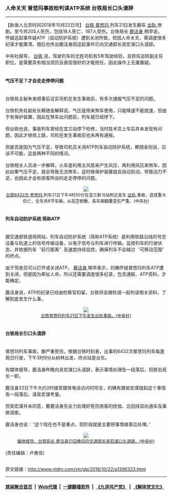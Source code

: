 ### 人命关天 普悠玛事故检判读ATP系统 台铁局长口头请辞
------------------------

<div class="wysiwyg">
 【新唐人北京时间2018年10月22日讯】
 <a href="http://www.ntdtv.com/xtr/gb/articlelistbytag_台铁.html" target="_blank">
  台铁
 </a>
 <a href="http://www.ntdtv.com/xtr/gb/articlelistbytag_普悠玛.html" target="_blank">
  普悠玛
 </a>
 列车21日发生翻车
 <a href="http://www.ntdtv.com/xtr/gb/articlelistbytag_出轨.html" target="_blank">
  出轨
 </a>
 惨剧，至今共205人死伤，包括18人死亡、187人受伤。台铁局长
 <a href="http://www.ntdtv.com/xtr/gb/articlelistbytag_鹿洁身.html" target="_blank">
  鹿洁身
 </a>
 稍早说，怀疑这起事件疑ATP（自动防护系统）遭到关闭所致，但因人命关天，需调度很多纪录才能厘清。随后也传出鹿洁身因这起事件已向交通部长吴宏谋口头请辞。
 <br/>
 <br/>
 中央社报导，
 <a href="http://www.ntdtv.com/xtr/gb/articlelistbytag_台铁.html" target="_blank">
  台铁
 </a>
 说，驾驶列车的尤姓司机有5年驾驶经验，且担任运转副主任职位，是需要具有相当资历且表现很好的才能担任，因此操作上无庸置疑。
 <br/>
 <br/>
 <h4>
  气压不足？才会走走停停问题
 </h4>
 <br/>
 台铁局主秘朱来顺事后证实司机在发生事故前，有多次通报气压不足的问题。
 <br/>
 <br/>
 台铁机务处副处长赖随金解释说，气压是用来煞车使用，只能降速不能提速，但由于有保护装置，因此在煞车出问题前，列车就已经停下。
 <br/>
 <br/>
 但台铁也说，事故列车曾经在宜兰站停下检修，当时技术员上车后并未发现有问题，因此才继续上路，司机在发生事故前也未再有通报。
 <br/>
 <br/>
 但是否是因为气压不足，导致司机员关闭ATP列车自动防护系统，赖随金则说，应该不可能，这是两种不同的情况。
 <br/>
 <br/>
 台铁相关人员进一步解释，火车是利用主风泵来产生风压，再利用风压来煞车，因此如果气压不足，就会导致无法煞车，这时候保护装置就会自动启动，导致动力不足，也因此才会有旅客所说的走走停停的问题。
 <br/>
 <br/>
 <center>
  <a href="http://imgs.ntdtv.com/pic/2018/10-22/p9091261a12473089.jpg" target="_blank">
   <img border="0" src="http://imgs.ntdtv.com/pic/2018/10-22/p9091261a12473089-ss.jpg"/>
   <br/>
   <font size="-1">
    台铁6432次
    <a href="http://www.ntdtv.com/xtr/gb/articlelistbytag_普悠玛.html" target="_blank">
     普悠玛
    </a>
    列车21日下午4时50分在宜兰新马站附近发生
    <a href="http://www.ntdtv.com/xtr/gb/articlelistbytag_出轨.html" target="_blank">
     出轨
    </a>
    事故，造成重大伤亡，全车共8节车厢，从高空俯瞰，各车厢翻覆变形严重。(中央社)
   </font>
  </a>
 </center>
 <br/>
 <h4>
  列车自动防护系统 简称ATP
 </h4>
 <br/>
 据交通部铁道局网站，列车自动防护系统（简称ATP系统）是利用铁路沿线的号志设备与轨道上的信号传输设备，以电子信号与列车进行传输，监控列车的行驶状态，并依据列车〝前行距离〞及速度持续监控，确保列车不会越过〝可移动范围〞的终点。
 <br/>
 <br/>
 由于驾驶员可以打开或关闭ATP，
 <a href="http://www.ntdtv.com/xtr/gb/articlelistbytag_鹿洁身.html" target="_blank">
  鹿洁身
 </a>
 稍早表示，的确怀疑普悠玛列车ATP遭到关闭，但是因为牵扯人命，所以还需要调度很多纪录，包含通联、ATP资料，才能确定。
 <br/>
 <br/>
 鹿洁身说，ATP的纪录已经由检察官扣留，台铁将会跟检调一起判读相关资料，了解到底发生什么事。
 <br/>
 <br/>
 <center>
  <a href="http://imgs.ntdtv.com/pic/2018/10-22/p9091264a89941378.jpg" target="_blank">
   <img border="0" src="http://imgs.ntdtv.com/pic/2018/10-22/p9091264a89941378-ss.jpg"/>
   <br/>
   <font size="-1">
    台铁普悠玛列车21日下午发生出轨事故。(中央社)
   </font>
  </a>
 </center>
 <br/>
 <h4>
  台铁局长引口头请辞
 </h4>
 <br/>
 普悠玛列车事故，酿严重死伤，根据台铁时刻表，出事的6432次普悠玛列车每逢周日行驶，下午3时9分从树林出发，终点站是台东。
 <br/>
 <br/>
 有媒体报导，鹿洁身昨晚向吴宏谋口头请辞，表示事情处理告一段落后，将辞去局长一职。
 <br/>
 <br/>
 鹿洁身22日下午大约2时接受媒体电话访问时坦言，的确有跟吴宏谋提起这个事情告一段落后，请吴宏谋考量。
 <br/>
 <br/>
 但吴宏谋并未同意，要鹿洁身先全力处理好死伤旅客的抚恤、北回线双向通车及事故调查。
 <br/>
 <br/>
 鹿洁身也说：〝这个现在也不是重点，现阶段就是主要把事情做善后处理。〞
 <br/>
 <br/>
 <center>
  <a href="http://imgs.ntdtv.com/pic/2018/10-22/p9091263a821558523.jpg" target="_blank">
   <img border="0" src="http://imgs.ntdtv.com/pic/2018/10-22/p9091263a821558523-ss.jpg"/>
   <br/>
   <font size="-1">
    媒体报导，台铁局长 鹿洁身21日晚间向交通部长吴宏谋口头请辞。(中央社)
   </font>
  </a>
 </center>
 <br/>
 (责任编辑：卢勇信)
</div>

<br/>原文链接：http://www.ntdtv.com/xtr/gb/2018/10/22/a1396323.html


------------------------
#### [禁闻聚合首页](https://github.com/gfw-breaker/banned-news/blob/master/README.md) &nbsp;|&nbsp; [Web代理](https://github.com/gfw-breaker/open-proxy/blob/master/README.md) &nbsp;|&nbsp; [一键翻墙软件](https://github.com/gfw-breaker/nogfw/blob/master/README.md) &nbsp;|&nbsp; [《九评共产党》](https://github.com/gfw-breaker/9ping.md/blob/master/README.md#九评之一评共产党是什么) &nbsp;|&nbsp; [《解体党文化》](https://github.com/gfw-breaker/jtdwh.md/blob/master/README.md#绪论)
